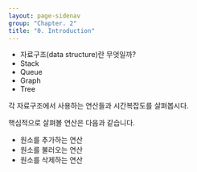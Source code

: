 ```yaml
---
layout: page-sidenav
group: "Chapter. 2"
title: "0. Introduction"
---
```


- 자료구조(data structure)란 무엇일까?
- Stack
- Queue
- Graph
- Tree

각 자료구조에서 사용하는 연산들과 시간복잡도를 살펴봅시다.

핵심적으로 살펴볼 연산은 다음과 같습니다.

- 원소를 추가하는 연산
- 원소를 불러오는 연산
- 원소를 삭제하는 연산